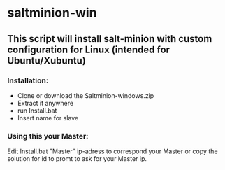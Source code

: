 # saltminion-win
## This script will install salt-minion with custom configuration for Linux (intended for Ubuntu/Xubuntu)

### Installation:
- Clone or download the Saltminion-windows.zip
- Extract it anywhere
- run Install.bat
- Insert name for slave

### Using this your Master:
Edit Install.bat "Master" ip-adress to correspond your Master or copy the solution for id to promt to ask for your Master ip.
